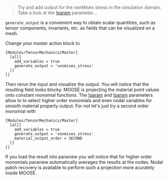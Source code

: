 > Try and add output for the vonMises stress in the simulation domain. Take a
> look at the
> [!param](/Modules/TensorMechanics/Master/TensorMechanicsAction/generate_output)
> parameter...

`generate_output` is a convenient way to obtain scalar quantities, such as
tensor components, invariants, etc. as fields that can be visualized on a mesh.

Change your master action block to

```
[Modules/TensorMechanics/Master]
  [all]
    add_variables = true
    generate_output = 'vonmises_stress'
  []
[]
```

Then rerun the input and visualize the output. You will notice that the
resulting field looks blocky. MOOSE is projecting the material point values onto
constant monomial functions. The
[!param](/Modules/TensorMechanics/Master/TensorMechanicsAction/material_output_family)
and
[!param](/Modules/TensorMechanics/Master/TensorMechanicsAction/material_output_order)
parameters allow to to select higher order monomials and even nodal variables
for smooth material property output. For not let's just try a second order
monomial with

```
[Modules/TensorMechanics/Master]
  [all]
    add_variables = true
    generate_output = 'vonmises_stress'
    material_output_order = SECOND
  []
[]
```

If you load the result into paraview you will notice that for higher order
monomials paraview automatically averages the results at the nodes. Nodal patch
recovery is available to perform such a projection more acurately inside MOOSE.
